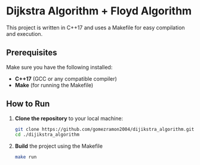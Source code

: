 # Dijkstra Algorithm + Floyd Algorithm

This project is written in C++17 and uses a Makefile for easy compilation and execution.

## Prerequisites

Make sure you have the following installed:

- **C++17** (GCC or any compatible compiler)
- **Make** (for running the Makefile)

## How to Run

1. **Clone the repository** to your local machine:

   ```bash
   git clone https://github.com/gomezramon2004/dijikstra_algorithm.git
   cd ./dijikstra_algorithm

2. **Build** the project using the Makefile

   ```bash
   make run
   ```
